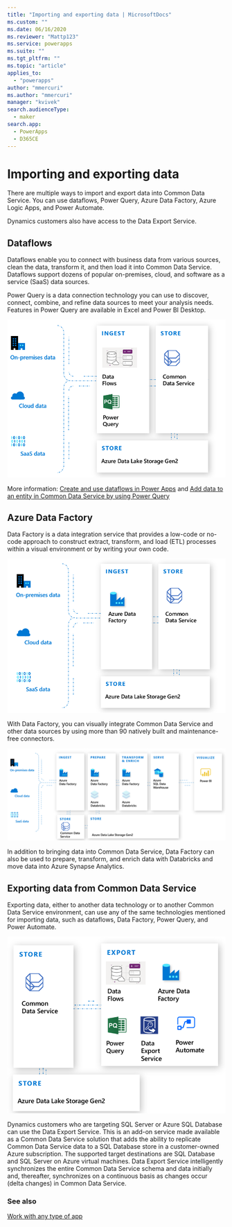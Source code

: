 ```yaml
---
title: "Importing and exporting data | MicrosoftDocs"
ms.custom: ""
ms.date: 06/16/2020
ms.reviewer: "Mattp123"
ms.service: powerapps
ms.suite: ""
ms.tgt_pltfrm: ""
ms.topic: "article"
applies_to: 
  - "powerapps"
author: "mmercuri"
ms.author: "mmercuri"
manager: "kvivek"
search.audienceType: 
  - maker
search.app: 
  - PowerApps
  - D365CE
---
```


# Importing and exporting data

There are multiple ways to import and export data into Common Data Service. You can use dataflows, Power Query, Azure Data Factory, Azure Logic Apps, and Power Automate.

Dynamics customers also have access to the Data Export Service.

## Dataflows 

Dataflows enable you to connect with business data from various sources, clean the data, transform it, and then load it into Common Data Service. 
Dataflows support dozens<!--Suggested--> of popular on-premises, cloud, and software as a service (SaaS) data sources.

Power Query is a data connection technology you can use to discover, connect, combine, and refine data sources to meet your analysis needs. Features in Power Query are available in Excel and Power BI Desktop. 

![Dataflows and Power Query with Common Data Service](media/dataflows-power-query-with-cds.png "Dataflows and Power Query with Common Data Service")

More information: [Create and use dataflows in Power Apps](/powerapps/maker/common-data-service/create-and-use-dataflows) and [Add data to an entity in Common Data Service by using Power Query](/powerapps/maker/common-data-service/data-platform-cds-newentity-pq)

## Azure Data Factory

Data Factory is a data integration service that provides a low-code or no-code approach to construct extract, transform, and load (ETL) processes within a visual environment or by writing your own code. 

![Data Factory](media/azure-data-factory.png "Data Factory")

With Data Factory, you can visually integrate Common Data Service and other data sources by using more than 90 natively built and maintenance-free connectors.

![Data Factory ETL](media/azure-data-factory-etl.png "Data Factory ETL")

In addition to bringing data into Common Data Service, Data Factory can also be used to prepare, transform, and enrich data with Databricks and move data into Azure Synapse Analytics.

## Exporting data from Common Data Service

Exporting data, either to another data technology or to another Common Data Service environment, can use any of the same technologies mentioned for importing data, such as dataflows, Data Factory, Power Query, and Power Automate.

![Export Common Data Service data methods](media/export-cds-data.png "Export Common Data Service data methods")

Dynamics customers who are targeting SQL Server or Azure SQL Database can use the Data Export Service. This is an add-on service made available as a Common Data Service solution that adds the ability to replicate Common Data Service data to a SQL Database store in a customer-owned Azure subscription. The supported target destinations are SQL Database and SQL Server on Azure virtual machines. Data Export Service intelligently synchronizes the entire Common
Data Service schema and data initially and, thereafter, synchronizes on a continuous basis as changes occur (delta changes) in Common Data Service.

### See also

[Work with any type of app](why-cds-any-type-app.md)
